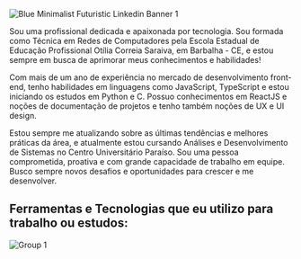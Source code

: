 ![Blue Minimalist Futuristic Linkedin Banner 1](https://github.com/evilyn-araujo/evilyn-araujo/assets/77305238/72ebadd5-5439-4a52-9d78-9ab2a3cdffc2)

<p>Sou uma profissional dedicada e apaixonada por tecnologia. Sou formada como Técnica em Redes de Computadores pela Escola Estadual de Educação Profissional Otília Correia Saraiva, em Barbalha - CE, e estou sempre em busca de aprimorar meus conhecimentos e habilidades!</p>
<p>Com mais de um ano de experiência no mercado de desenvolvimento front-end, tenho habilidades em linguagens como JavaScript, TypeScript e estou iniciando os estudos em Python e C. Possuo conhecimentos em ReactJS e noções de documentação de projetos e tenho também noções de UX e UI design.</p>
<p>Estou sempre me atualizando sobre as últimas tendências e melhores práticas da área, e atualmente estou  cursando Análises e Desenvolvimento de Sistemas no Centro Universitário Paraíso. Sou uma pessoa comprometida, proativa e com grande capacidade de trabalho em equipe. Busco sempre novos desafios e oportunidades para crescer e me desenvolver.</p>

## Ferramentas e Tecnologias que eu utilizo para trabalho ou estudos:
![Group 1](https://github.com/evilyn-araujo/evilyn-araujo/assets/77305238/e021a298-00f9-41b6-a1e0-14c8502d570e)
